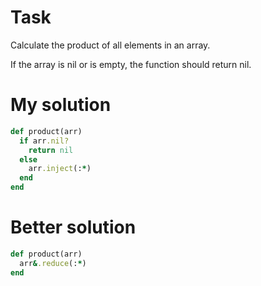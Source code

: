 # Task
Calculate the product of all elements in an array.

If the array is nil or is empty, the function should return nil.

# My solution
```ruby
def product(arr)
  if arr.nil? 
    return nil
  else 
    arr.inject(:*)
  end
end
```

# Better solution
```ruby
def product(arr)
  arr&.reduce(:*)
end
```
